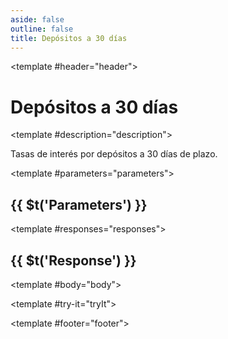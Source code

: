 ```yaml
---
aside: false
outline: false
title: Depósitos a 30 días
---
```


<script setup>
import { useRoute, useData } from 'vitepress'

const route = useRoute()

const { isDark } = useData()
</script>

<OAPath method="GET" id="get-finanzas-tasas-depositos-30-dias">

<template #header="header">

# Depósitos a 30 días

</template>

<template #description="description">

Tasas de interés por depósitos a 30 días de plazo.

<!--@include: ./parts/get-finanzas-tasas-depositos-30-dias-description-after.md -->

</template>

<template #parameters="parameters">

## {{ $t('Parameters') }}

<OAParameters operation-id="get-finanzas-tasas-depositos-30-dias" :parameters="parameters.parameters" />

</template>

<template #responses="responses">

## {{ $t('Response') }}

<OAResponses :responses="responses.responses" :schema="responses.schema" :responseType="responses.responseType" :isDark="isDark">

<template #body="body">

<OAResponseBody :schema="body.schema" :responseType="body.responseType" />

</template>

</OAResponses>

</template>

<template #try-it="tryIt">

<OATryWithVariables :operation-id="tryIt.operationId" :method="tryIt.method" :path="tryIt.path" :baseUrl="tryIt.baseUrl" :isDark="isDark" />

</template>

<template #footer="footer">

<OAFooter />

<!--@include: ./parts/get-finanzas-tasas-depositos-30-dias-footer.md -->

</template>

</OAPath>

